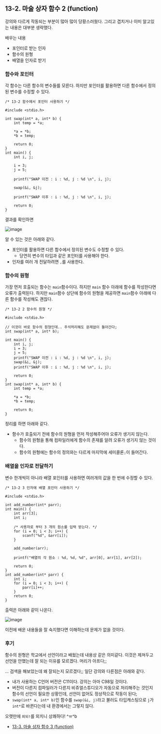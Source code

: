 ## 13-2. 마술 상자 함수 2 (function)

강의와 다르게 작동되는 부분이 많아 많이 당황스러웠다. 그리고 겹치거나 이미 알고있는 내용은 대부분 생략했다.

배우는 내용

- 포인터로 받는 인자
- 함수의 원형
- 배열을 인자로 받기

### 함수와 포인터

각 함수는 다른 함수의 변수들를 모른다. 하지만 포인터를 활용하면 다른 함수에서 정의된 변수를 수정할 수 있다.

```
/* 13-2 함수에서 포인터 사용하기 */

#include <stdio.h>

int swap(int* a, int* b) {
	int temp = *a;

	*a = *b;
	*b = temp;

	return 0;
}
int main() {
	int i, j;

	i = 3;
	j = 5;

	printf("SWAP 이전 : i : %d, j : %d \n", i, j);

	swap(&i, &j);

	printf("SWAP 이후 : i : %d, j : %d \n", i, j);

	return 0;
}
```

결과를 확인하면

![image](https://github.com/ii200400/IT_Skill_Question/assets/19484971/15c295be-bb40-4f26-9830-db9691f19114)

알 수 있는 것은 아래와 같다.

- 포인터를 활용하면 다른 함수에서 정의된 변수도 수정할 수 있다.
  - 당연히 변수의 타입과 같은 포인터를 사용해야 한다.
- 인자를 여러 개 전달하려면 `,`를 사용한다.

### 함수의 원형

가장 먼저 호출되는 함수는 `main`함수이다. 하지만 `main` 함수 아래에 함수를 작성한다면 오류가 출력된다. 하지만 `main`함수 상단에 함수의 원형을 제공하면 `main`함수 아래에 다른 함수를 작성해도 괜찮다.

```
/* 13-2 2 함수의 원형 */

#include <stdio.h>

// 이것이 바로 함수의 원형인데.. 주석처리해도 문제없이 돌아간다;
int swap(int* a, int* b);

int main() {
	int i, j;
	i = 3;
	j = 5;
	printf("SWAP 이전 : i : %d, j : %d \n", i, j);
	swap(&i, &j);
	printf("SWAP 이후 : i : %d, j : %d \n", i, j);

	return 0;
}
int swap(int* a, int* b) {
	int temp = *a;

	*a = *b;
	*b = temp;

	return 0;
}
```

정리를 하면 아래와 같다.

- 함수가 호출되기 전에 함수의 원형을 먼저 작성해주어야 오류가 생기지 않는다.
  - 함수의 원형을 통해 컴파일러에게 함수의 존재를 알려 오류가 생기지 않는 것이다.
  - 함수의 원형에는 함수의 정의와는 다르게 마지막에 세미콜론`;`이 들어간다.

### 배열을 인자로 전달하기

변수 한개씩이 아니라 배열 포인터를 사용하면 여러개의 값을 한 번에 수정할 수 있다.

```
/* 13-2 3 인자에 배열 포인터 사용하기 */

#include <stdio.h>

int add_number(int* parr);
int main() {
    int arr[3];
    int i;

    /* 사용자로 부터 3 개의 원소를 입력 받는다. */
    for (i = 0; i < 3; i++) {
        scanf("%d", &arr[i]);
    }

    add_number(arr);

    printf("배열의 각 원소 : %d, %d, %d", arr[0], arr[1], arr[2]);

    return 0;
}
int add_number(int* parr) {
    int i;
    for (i = 0; i < 3; i++) {
        parr[i]++;
    }
    return 0;
}
```

출력은 아래와 같이 나온다.

![image](https://github.com/ii200400/IT_Skill_Question/assets/19484971/d8c5d5e2-7b73-4974-ab81-3daece318d94)

이전에 배운 내용들을 잘 숙지했다면 이해하는데 문제가 없을 것이다.

### 후기

함수의 원형은 학교에서 선언이라고 배웠는데 내용상 같은 의미같다. 이것은 제쳐두고 선언을 안했는데 잘 되는 이유를 모르겠다. 머리가 아프다;;

... 검색을 해보았는데 왜 잘되는지 모르겠다;; 일단 강의와 다른점은 아래와 같다.

- 내가 사용하는 C언어 버전은 C11이다. 강의는 아마 C98일 것이다.
- 버전이 다른지 컴파일러가 다른지 비쥬얼스튜디오가 자동으로 처리해주는 것인지 함수의 선언이 필요한 상황인데, 선언이 없어도 정상적으로 작동이 된다;
- `swap(int* a, int* b)`인 함수를 `swap(&i, j)`라고 불러도 타입캐스팅으로 `j`가 `int*`로 바뀐다는데 내 환경에서는 그렇지 않다.

오랫만에 `외되!`를 외치니 상쾌하다! ^ㅠ^b

- [13-3. 마술 상자 함수 3 (function)](./13-3.md)
